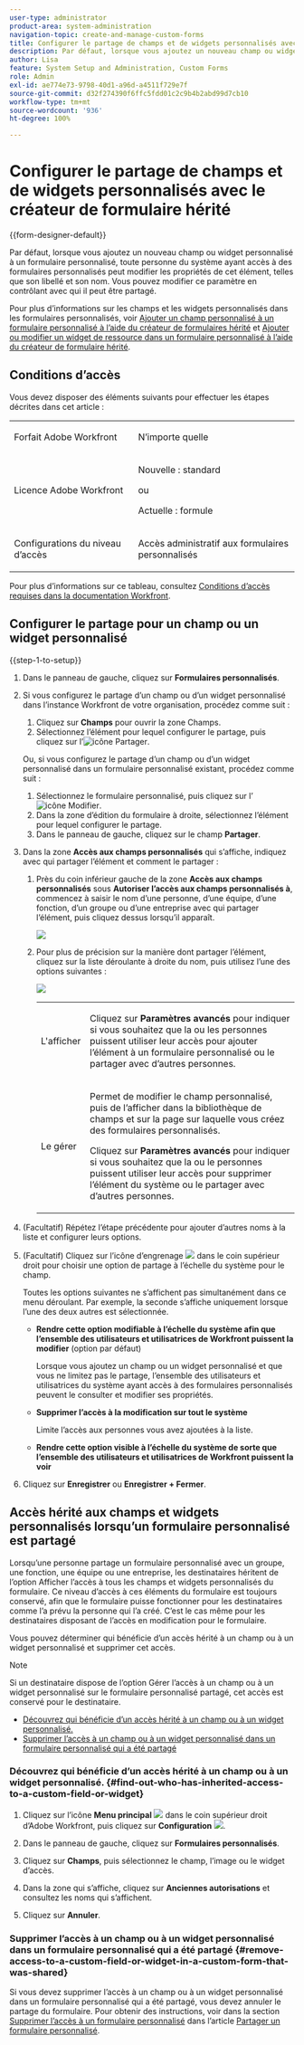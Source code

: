```yaml
---
user-type: administrator
product-area: system-administration
navigation-topic: create-and-manage-custom-forms
title: Configurer le partage de champs et de widgets personnalisés avec le créateur de formulaire hérité
description: Par défaut, lorsque vous ajoutez un nouveau champ ou widget personnalisé à un formulaire personnalisé, toute personne du système ayant accès à des formulaires personnalisés peut modifier les propriétés de cet élément, telles que son libellé et son nom. Vous pouvez modifier ce paramètre en contrôlant avec qui il peut être partagé.
author: Lisa
feature: System Setup and Administration, Custom Forms
role: Admin
exl-id: ae774e73-9798-40d1-a96d-a4511f729e7f
source-git-commit: d32f274390f6ffc5fdd01c2c9b4b2abd99d7cb10
workflow-type: tm+mt
source-wordcount: '936'
ht-degree: 100%

---
```


# Configurer le partage de champs et de widgets personnalisés avec le créateur de formulaire hérité

{{form-designer-default}}

Par défaut, lorsque vous ajoutez un nouveau champ ou widget personnalisé à un formulaire personnalisé, toute personne du système ayant accès à des formulaires personnalisés peut modifier les propriétés de cet élément, telles que son libellé et son nom. Vous pouvez modifier ce paramètre en contrôlant avec qui il peut être partagé.

Pour plus d’informations sur les champs et les widgets personnalisés dans les formulaires personnalisés, voir [Ajouter un champ personnalisé à un formulaire personnalisé à l’aide du créateur de formulaires hérité](../../../administration-and-setup/customize-workfront/create-manage-custom-forms/add-a-custom-field-to-a-custom-form.md) et [Ajouter ou modifier un widget de ressource dans un formulaire personnalisé à l’aide du créateur de formulaire hérité](../../../administration-and-setup/customize-workfront/create-manage-custom-forms/add-widget-or-edit-its-properties-in-a-custom-form.md).

## Conditions d’accès

Vous devez disposer des éléments suivants pour effectuer les étapes décrites dans cet article :

<table style="table-layout:auto"> 
 <col> 
 <col> 
 <tbody> 
  <tr data-mc-conditions=""> 
   <td role="rowheader"> <p>Forfait Adobe Workfront</p> </td> 
   <td>N’importe quelle</td> 
  </tr> 
  <tr> 
   <td role="rowheader">Licence Adobe Workfront</td> 
   <td>
   <p>Nouvelle : standard</p>
   <p>ou</p>
   <p>Actuelle : formule</p></td>
  </tr> 
  <tr data-mc-conditions=""> 
   <td role="rowheader">Configurations du niveau d’accès</td> 
   <td> <p>Accès administratif aux formulaires personnalisés</p> </td> 
  </tr> 
 </tbody> 
</table>

Pour plus d’informations sur ce tableau, consultez [Conditions d’accès requises dans la documentation Workfront](/help/quicksilver/administration-and-setup/add-users/access-levels-and-object-permissions/access-level-requirements-in-documentation.md).

## Configurer le partage pour un champ ou un widget personnalisé

{{step-1-to-setup}}

1. Dans le panneau de gauche, cliquez sur **Formulaires personnalisés**.
1. Si vous configurez le partage d’un champ ou d’un widget personnalisé dans l’instance Workfront de votre organisation, procédez comme suit :

   1. Cliquez sur **Champs** pour ouvrir la zone Champs.
   1. Sélectionnez l’élément pour lequel configurer le partage, puis cliquez sur l’![icône Partager](assets/share-icon.png).

   Ou, si vous configurez le partage d’un champ ou d’un widget personnalisé dans un formulaire personnalisé existant, procédez comme suit :

   1. Sélectionnez le formulaire personnalisé, puis cliquez sur l’![icône Modifier](assets/edit-icon.png).
   1. Dans la zone d’édition du formulaire à droite, sélectionnez l’élément pour lequel configurer le partage.
   1. Dans le panneau de gauche, cliquez sur le champ **Partager**.

1. Dans la zone **Accès aux champs personnalisés** qui s’affiche, indiquez avec qui partager l’élément et comment le partager :

   1. Près du coin inférieur gauche de la zone **Accès aux champs personnalisés** sous **Autoriser l’accès aux champs personnalisés à**, commencez à saisir le nom d’une personne, d’une équipe, d’une fonction, d’un groupe ou d’une entreprise avec qui partager l’élément, puis cliquez dessus lorsqu’il apparaît.

      ![](assets/share-field-give-access-to.jpg)

   1. Pour plus de précision sur la manière dont partager l’élément, cliquez sur la liste déroulante à droite du nom, puis utilisez l’une des options suivantes :

      ![](assets/share-field-view-mng-options.jpg)

      <table style="table-layout:auto"> 
       <col> 
       <col> 
       <tbody> 
        <tr> 
         <td role="rowheader">L'afficher</td> 
         <td> <p>Cliquez sur <strong>Paramètres avancés</strong> pour indiquer si vous souhaitez que la ou les personnes puissent utiliser leur accès pour ajouter l’élément à un formulaire personnalisé ou le partager avec d’autres personnes.</p> </td> 
        </tr> 
        <tr> 
         <td role="rowheader">Le gérer</td> 
         <td> <p>Permet de modifier le champ personnalisé, puis de l’afficher dans la bibliothèque de champs et sur la page sur laquelle vous créez des formulaires personnalisés.</p> <p>Cliquez sur <strong>Paramètres avancés</strong> pour indiquer si vous souhaitez que la ou le personnes puissent utiliser leur accès pour supprimer l’élément du système ou le partager avec d’autres personnes.</p> </td> 
        </tr> 
       </tbody> 
      </table>

1. (Facultatif) Répétez l’étape précédente pour ajouter d’autres noms à la liste et configurer leurs options.
1. (Facultatif) Cliquez sur l’icône d’engrenage ![](assets/gear-icon-settings.png) dans le coin supérieur droit pour choisir une option de partage à l’échelle du système pour le champ.

   Toutes les options suivantes ne s’affichent pas simultanément dans ce menu déroulant. Par exemple, la seconde s’affiche uniquement lorsque l’une des deux autres est sélectionnée.

   * **Rendre cette option modifiable à l’échelle du système afin que l’ensemble des utilisateurs et utilisatrices de Workfront puissent la modifier** (option par défaut)

     Lorsque vous ajoutez un champ ou un widget personnalisé et que vous ne limitez pas le partage, l’ensemble des utilisateurs et utilisatrices du système ayant accès à des formulaires personnalisés peuvent le consulter et modifier ses propriétés.

   * **Supprimer l’accès à la modification sur tout le système**

     Limite l’accès aux personnes vous avez ajoutées à la liste.

   * **Rendre cette option visible à l’échelle du système de sorte que l’ensemble des utilisateurs et utilisatrices de Workfront puissent la voir**

1. Cliquez sur **Enregistrer** ou **Enregistrer + Fermer**.

## Accès hérité aux champs et widgets personnalisés lorsqu’un formulaire personnalisé est partagé

Lorsqu’une personne partage un formulaire personnalisé avec un groupe, une fonction, une équipe ou une entreprise, les destinataires héritent de l’option Afficher l’accès à tous les champs et widgets personnalisés du formulaire. Ce niveau d’accès à ces éléments du formulaire est toujours conservé, afin que le formulaire puisse fonctionner pour les destinataires comme l’a prévu la personne qui l’a créé. C’est le cas même pour les destinataires disposant de l’accès en modification pour le formulaire.

Vous pouvez déterminer qui bénéficie d’un accès hérité à un champ ou à un widget personnalisé et supprimer cet accès.

>[!NOTE]
>
>Si un destinataire dispose de l’option Gérer l’accès à un champ ou à un widget personnalisé sur le formulaire personnalisé partagé, cet accès est conservé pour le destinataire.

* [Découvrez qui bénéficie d’un accès hérité à un champ ou à un widget personnalisé.](#find-out-who-has-inherited-access-to-a-custom-field-or-widget)
* [Supprimer l’accès à un champ ou à un widget personnalisé dans un formulaire personnalisé qui a été partagé](#remove-access-to-a-custom-field-or-widget-in-a-custom-form-that-was-shared)

### Découvrez qui bénéficie d’un accès hérité à un champ ou à un widget personnalisé. {#find-out-who-has-inherited-access-to-a-custom-field-or-widget}

1. Cliquez sur l’icône **Menu principal** ![](assets/main-menu-icon.png) dans le coin supérieur droit d’Adobe Workfront, puis cliquez sur **Configuration** ![](assets/gear-icon-settings.png).

1. Dans le panneau de gauche, cliquez sur **Formulaires personnalisés**.
1. Cliquez sur **Champs**, puis sélectionnez le champ, l’image ou le widget d’accès.
1. Dans la zone qui s’affiche, cliquez sur **Anciennes autorisations** et consultez les noms qui s’affichent.
1. Cliquez sur **Annuler**.

### Supprimer l’accès à un champ ou à un widget personnalisé dans un formulaire personnalisé qui a été partagé {#remove-access-to-a-custom-field-or-widget-in-a-custom-form-that-was-shared}

Si vous devez supprimer l’accès à un champ ou à un widget personnalisé dans un formulaire personnalisé qui a été partagé, vous devez annuler le partage du formulaire. Pour obtenir des instructions, voir dans la section [Supprimer l’accès à un formulaire personnalisé](../../../administration-and-setup/customize-workfront/create-manage-custom-forms/share-access-to-a-custom-form.md#unshare) dans l’article [Partager un formulaire personnalisé](../../../administration-and-setup/customize-workfront/create-manage-custom-forms/share-access-to-a-custom-form.md).
